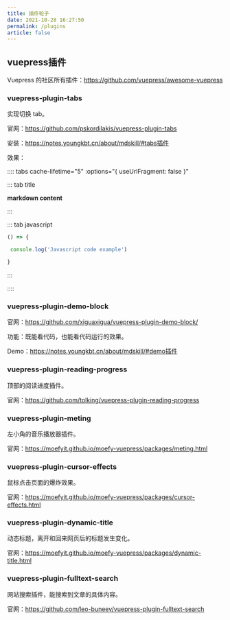 ```yaml
---
title: 插件轮子
date: 2021-10-28 16:27:50
permalink: /plugins
article: false
---
```


## vuepress插件

Vuepress 的社区所有插件：<https://github.com/vuepress/awesome-vuepress>

### vuepress-plugin-tabs

实现切换 tab。

官网：<https://github.com/pskordilakis/vuepress-plugin-tabs>

安装：<https://notes.youngkbt.cn/about/mdskill/#tabs插件>

效果：

:::: tabs cache-lifetime="5" :options="{ useUrlFragment: false }"

::: tab title 

**markdown content**

:::

::: tab javascript 

``` javascript
() => {

 console.log('Javascript code example')

}
```

:::

::::

### vuepress-plugin-demo-block

官网：<https://github.com/xiguaxigua/vuepress-plugin-demo-block/>

功能：既能看代码，也能看代码运行的效果。

Demo：<https://notes.youngkbt.cn/about/mdskill/#demo插件>



### vuepress-plugin-reading-progress

顶部的阅读进度插件。

官网：<https://github.com/tolking/vuepress-plugin-reading-progress>



### vuepress-plugin-meting

左小角的音乐播放器插件。

官网：<https://moefyit.github.io/moefy-vuepress/packages/meting.html>



### vuepress-plugin-cursor-effects

鼠标点击页面的爆炸效果。

官网：<https://moefyit.github.io/moefy-vuepress/packages/cursor-effects.html>



### vuepress-plugin-dynamic-title

动态标题，离开和回来网页后的标题发生变化。

官网：<https://moefyit.github.io/moefy-vuepress/packages/dynamic-title.html>



### vuepress-plugin-fulltext-search

网站搜索插件，能搜索到文章的具体内容。

官网：<https://github.com/leo-buneev/vuepress-plugin-fulltext-search>
